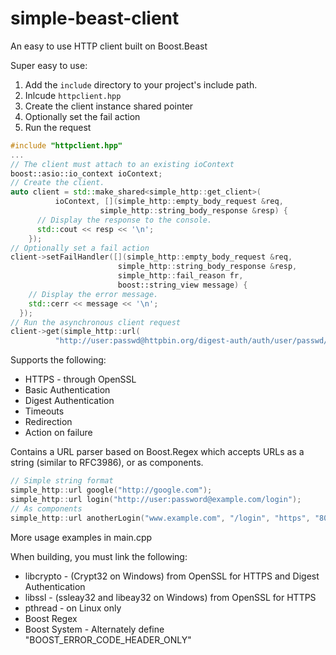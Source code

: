 # simple-beast-client
An easy to use HTTP client built on Boost.Beast

Super easy to use: 
1. Add the `include` directory to your project's include path.
2. Inlcude `httpclient.hpp`
3. Create the client instance shared pointer
4. Optionally set the fail action
5. Run the request

```c++
#include "httpclient.hpp"
...
// The client must attach to an existing ioContext
boost::asio::io_context ioContext;
// Create the client.
auto client = std::make_shared<simple_http::get_client>(
          ioContext, [](simple_http::empty_body_request &req,
                    simple_http::string_body_response &resp) {
      // Display the response to the console.
      std::cout << resp << '\n';
    });
// Optionally set a fail action
client->setFailHandler([](simple_http::empty_body_request &req,
                        simple_http::string_body_response &resp,
                        simple_http::fail_reason fr, 
                        boost::string_view message) {
    // Display the error message.
    std::cerr << message << '\n';
  });
// Run the asynchronous client request
client->get(simple_http::url(
          "http://user:passwd@httpbin.org/digest-auth/auth/user/passwd/MD5/never"));
```


Supports the following:

* HTTPS - through OpenSSL
* Basic Authentication
* Digest Authentication
* Timeouts
* Redirection
* Action on failure

Contains a URL parser based on Boost.Regex which accepts URLs as a string (similar to RFC3986), or as components.

```c++
// Simple string format
simple_http::url google("http://google.com");
simple_http::url login("http://user:password@example.com/login");
// As components
simple_http::url anotherLogin("www.example.com", "/login", "https", "80", "user", "password");
```
More usage examples in main.cpp

When building, you must link the following:
* libcrypto - (Crypt32 on Windows) from OpenSSL for HTTPS and Digest Authentication
* libssl - (ssleay32 and libeay32 on Windows) from OpenSSL for HTTPS
* pthread - on Linux only
* Boost Regex
* Boost System - Alternately define "BOOST_ERROR_CODE_HEADER_ONLY"
